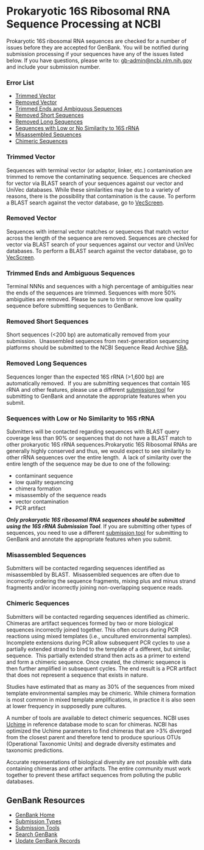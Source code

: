 
# Prokaryotic 16S Ribosomal RNA Sequence Processing at NCBI

Prokaryotic 16S ribosomal RNA sequences are checked for a number of issues before they are accepted for GenBank. You will be notified during submission processing if your sequences have any of the issues listed below. If you have questions, please write to: [gb-admin@ncbi.nlm.nih.gov](mailto:gb-admin@ncbi.nlm.nih.gov) and include your submission number.

### Error List

*   [Trimmed Vector](#TrimmedVector)
*   [Removed Vector](#RemovedVector)
*   [Trimmed Ends and Ambiguous Sequences](#TrimmedEndsandAmbiguousSequences)
*   [Removed Short Sequences](#RemovedShortSequences)
*   [Removed Long Sequences](#RemovedLongSequences)
*   [Sequences with Low or No Similarity to 16S rRNA](#SequenceswithLoworNoSimilarityto16SrRNA)
*   [Misassembled Sequences](#MisassembledSequences)
*   [Chimeric Sequences](#ChimericSequences)

### Trimmed Vector

Sequences with terminal vector (or adaptor, linker, etc.) contamination are trimmed to remove the contaminating sequence. Sequences are checked for vector via BLAST search of your sequences against our vector and UniVec databases. While these similarities may be due to a variety of reasons, there is the possibility that contamination is the cause. To perform a BLAST search against the vector database, go to [VecScreen](//www.ncbi.nlm.nih.gov/tools/vecscreen).

### Removed Vector

Sequences with internal vector matches or sequences that match vector across the length of the sequence are removed. Sequences are checked for vector via BLAST search of your sequences against our vector and UniVec databases. To perform a BLAST search against the vector database, go to [VecScreen](//www.ncbi.nlm.nih.gov/tools/vecscreen).

### Trimmed Ends and Ambiguous Sequences

Terminal NNNs and sequences with a high percentage of ambiguities near the ends of the sequences are trimmed. Sequences with more 50% ambiguities are removed. Please be sure to trim or remove low quality sequence before submitting sequences to GenBank.

### Removed Short Sequences

Short sequences (<200 bp) are automatically removed from your submission.  Unassembled sequences from next-generation sequencing platforms should be submitted to the NCBI Sequence Read Archive [SRA](//www.ncbi.nlm.nih.gov/sra).

### Removed Long Sequences

Sequences longer than the expected 16S rRNA (>1,600 bp) are automatically removed.  If you are submitting sequences that contain 16S rRNA and other features, please use a different [submission tool](/~/submit) for submitting to GenBank and annotate the appropriate features when you submit.

### Sequences with Low or No Similarity to 16S rRNA

Submitters will be contacted regarding sequences with BLAST query coverage less than 90% or sequences that do not have a BLAST match to other prokaryotic 16S rRNA sequences.Prokaryotic 16S Ribosomal RNAs are generally highly conserved and thus, we would expect to see similarity to other rRNA sequences over the entire length.  A lack of similarity over the entire length of the sequence may be due to one of the following:

*   contaminant sequence
*   low quality sequencing
*   chimera formation
*   misassembly of the sequence reads
*   vector contamination
*   PCR artifact

_**Only prokaryotic 16S ribosomal RNA sequences should be submitted using the 16S rRNA Submission Tool**_. If you are submitting other types of sequences, you need to use a different [submission tool](/~/submit) for submitting to GenBank and annotate the appropriate features when you submit.

### Misassembled Sequences

Submitters will be contacted regarding sequences identified as misassembled by BLAST.  Misassembled sequences are often due to incorrectly ordering the sequence fragments, mixing plus and minus strand fragments and/or incorrectly joining non-overlapping sequence reads.

### Chimeric Sequences

Submitters will be contacted regarding sequences identified as chimeric. Chimeras are artifact sequences formed by two or more biological sequences incorrectly joined together. This often occurs during PCR reactions using mixed templates (i.e., uncultured environmental samples). Incomplete extensions during PCR allow subsequent PCR cycles to use a partially extended strand to bind to the template of a different, but similar, sequence.  This partially extended strand then acts as a primer to extend and form a chimeric sequence. Once created, the chimeric sequence is then further amplified in subsequent cycles. The end result is a PCR artifact that does not represent a sequence that exists in nature.

Studies have estimated that as many as 30% of the sequences from mixed template environmental samples may be chimeric. While chimera formation is most common in mixed template amplifications, in practice it is also seen at lower frequency in supposedly pure cultures.

A number of tools are available to detect chimeric sequences. NCBI uses [Uchime](http://www.drive5.com/usearch/manual/uchime_algo.html) in reference database mode to scan for chimeras. NCBI has optimized the Uchime parameters to find chimeras that are >3% diverged from the closest parent and therefore tend to produce spurious OTUs (Operational Taxonomic Units) and degrade diversity estimates and taxonomic predictions.

Accurate representations of biological diversity are not possible with data containing chimeras and other artifacts. The entire community must work together to prevent these artifact sequences from polluting the public databases.

</div>

</div>

<div id="shared-content-1" nid="1092">

<div class="rightnav">

## GenBank Resources

*   [GenBank Home](/~/)
*   [Submission Types](/~/submit_types)
*   [Submission Tools](/~/submit)
*   [Search GenBank](http://www.ncbi.nlm.nih.gov/nuccore/)
*   [Update GenBank Records](/~/update)

</div>

</div>